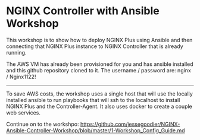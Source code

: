 # NGINX Controller with Ansible Workshop

This workshop is to show how to deploy NGINX Plus using Ansible and then connecting that NGINX Plus instance to NGINX Controller that is already running.

The AWS VM has already been provisioned for you and has ansible installed and this github repository cloned to it.
The username / password are: nginx / Nginx1122!

------------

To save AWS costs, the workshop uses a single host that will use the locally installed ansible to run playbooks that will ssh to the localhost to install NGINX Plus and the Controller-Agent. It also uses docker to create a couple web services. 

Continue on to the workshpo:
<https://github.com/jessegoodier/NGINX-Ansible-Controller-Workshop/blob/master/1-Workshop_Config_Guide.md>